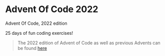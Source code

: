 # Advent Of Code 2022
Advent Of Code, 2022 edition

25 days of fun coding exercises!

>The 2022 edition of Advent of Code as well as previous Advents can be found [here](https://adventofcode.com/)


